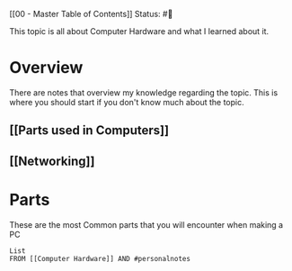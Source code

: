 [[00 - Master Table of Contents]]
Status: #📕

This topic is all about Computer Hardware and what I learned about it.

# Overview
There are notes that overview my knowledge regarding the topic. This is where you should start if you don't know much about the topic.
## [[Parts used in Computers]]
## [[Networking]]

# Parts
These are the most Common parts that you will encounter when making a PC
```dataview
List 
FROM [[Computer Hardware]] AND #personalnotes 
```